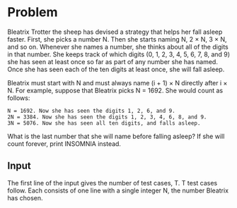 # Problem

Bleatrix Trotter the sheep has devised a strategy that helps her fall asleep faster. First, she picks a number N. Then she starts naming N, 2 × N, 3 × N, and so on. Whenever she names a number, she thinks about all of the digits in that number. She keeps track of which digits (0, 1, 2, 3, 4, 5, 6, 7, 8, and 9) she has seen at least once so far as part of any number she has named. Once she has seen each of the ten digits at least once, she will fall asleep.

Bleatrix must start with N and must always name (i + 1) × N directly after i × N. For example, suppose that Bleatrix picks N = 1692. She would count as follows:

    N = 1692. Now she has seen the digits 1, 2, 6, and 9.
    2N = 3384. Now she has seen the digits 1, 2, 3, 4, 6, 8, and 9.
    3N = 5076. Now she has seen all ten digits, and falls asleep.

What is the last number that she will name before falling asleep? If she will count forever, print INSOMNIA instead.

## Input

The first line of the input gives the number of test cases, T. T test cases follow. Each consists of one line with a single integer N, the number Bleatrix has chosen.
